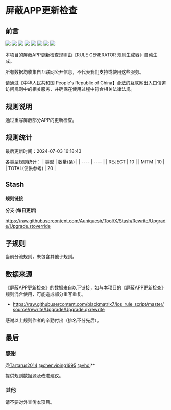 # 屏蔽APP更新检查

## 前言

![](https://shields.io/badge/-移除重复规则-ff69b4) ![](https://shields.io/badge/-DOMAIN与DOMAIN--SUFFIX合并-green) ![](https://shields.io/badge/-DOMAIN--SUFFIX间合并-critical) ![](https://shields.io/badge/-DOMAIN与DOMAIN--KEYWORD合并-9cf) ![](https://shields.io/badge/-DOMAIN--SUFFIX与DOMAIN--KEYWORD合并-blue) ![](https://shields.io/badge/-IP--CIDR(6)合并-blueviolet) ![](https://shields.io/badge/-MITM--HOSTNAME合并-brightgreen) ![](https://shields.io/badge/-正则推导HOSTNAME-033da7) 

本项目的屏蔽APP更新检查规则由《RULE GENERATOR 规则生成器》自动生成。

所有数据均收集自互联网公开信息，不代表我们支持或使用这些服务。

请通过【中华人民共和国 People's Republic of China】合法的互联网出入口信道访问规则中的相关服务，并确保在使用过程中符合相关法律法规。
## 规则说明
通过重写屏蔽部分APP的更新检查。

## 规则统计

最后更新时间：2024-07-03 16:18:43

各类型规则统计：
| 类型 | 数量(条)  | 
| ---- | ----  |
| REJECT | 10  | 
| MITM | 10  | 
| TOTAL(仅供参考) | 20  | 


## Stash 

#### 规则链接
**分支 (每日更新)**

https://raw.githubusercontent.com/Auniquesir/Tool/X/Stash/Rewrite/Upgrade/Upgrade.stoverride











## 子规则

当前分流规则，未包含其他子规则。


## 数据来源

《屏蔽APP更新检查》的数据来自以下链接，如与本项目的《屏蔽APP更新检查》规则混合使用，可能造成部分重写重复。

- https://raw.githubusercontent.com/blackmatrix7/ios_rule_script/master/source/rewrite/Upgrade/Upgrade.qxrewrite


感谢以上规则作者的辛勤付出（排名不分先后）。

## 最后

### 感谢

[@Tartarus2014](https://github.com/Tartarus2014)  [@chenyiping1995](https://github.com/chenyiping1995) [@vhdj](https://github.com/vhdj)**

提供规则数据源及改进建议。

### 其他

请不要对外宣传本项目。